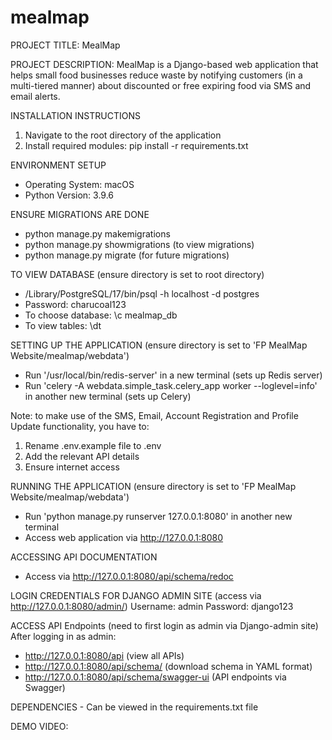 # mealmap

PROJECT TITLE: MealMap

PROJECT DESCRIPTION: MealMap is a Django-based web application that helps small food businesses reduce waste by notifying customers (in a multi-tiered manner) about discounted or free expiring food via SMS and email alerts.

INSTALLATION INSTRUCTIONS
1. Navigate to the root directory of the application
2. Install required modules: pip install -r requirements.txt

ENVIRONMENT SETUP
- Operating System: macOS
- Python Version: 3.9.6

ENSURE MIGRATIONS ARE DONE
- python manage.py makemigrations
- python manage.py showmigrations (to view migrations)
- python manage.py migrate (for future migrations)

TO VIEW DATABASE (ensure directory is set to root directory)
- /Library/PostgreSQL/17/bin/psql -h localhost -d postgres
- Password: charucoal123
- To choose database: \c mealmap_db
- To view tables: \dt

SETTING UP THE APPLICATION (ensure directory is set to 'FP MealMap Website/mealmap/webdata')
- Run '/usr/local/bin/redis-server' in a new terminal (sets up Redis server)
- Run 'celery -A webdata.simple_task.celery_app worker --loglevel=info' in another new terminal (sets up Celery)

Note: to make use of the SMS, Email, Account Registration and Profile Update functionality, you have to:
1. Rename .env.example file to .env
2. Add the relevant API details
3. Ensure internet access

RUNNING THE APPLICATION (ensure directory is set to 'FP MealMap Website/mealmap/webdata')
- Run 'python manage.py runserver 127.0.0.1:8080' in another new terminal
- Access web application via http://127.0.0.1:8080

ACCESSING API DOCUMENTATION
- Access via http://127.0.0.1:8080/api/schema/redoc

LOGIN CREDENTIALS FOR DJANGO ADMIN SITE (access via http://127.0.0.1:8080/admin/)
Username: admin
Password: django123

ACCESS API Endpoints (need to first login as admin via Django-admin site)
After logging in as admin:
- http://127.0.0.1:8080/api (view all APIs)
- http://127.0.0.1:8080/api/schema/ (download schema in YAML format)
- http://127.0.0.1:8080/api/schema/swagger-ui (API endpoints via Swagger)

DEPENDENCIES - Can be viewed in the requirements.txt file

DEMO VIDEO: 
